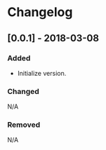 # Changelog


## [0.0.1] - 2018-03-08
### Added
 - Initialize version.

### Changed
N/A

### Removed
N/A